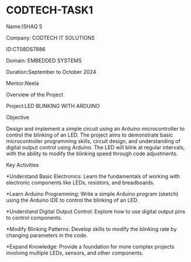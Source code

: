 # CODTECH-TASK1

Name:ISHAQ S 

Company: CODTECH IT SOLUTIONS

ID:CT08DS7886

Domain: EMBEDDED SYSTEMS

Duration:September to October 2024

Mentor:Neela

Overview of the Project

Project:LED BLINKING WITH ARDUINO

Objective

Design and implement a simple circuit using an Arduino microcontroller to control the blinking of an LED. The project aims to demonstrate basic microcontroller programming skills, circuit design, and understanding of digital output control using Arduino. The LED will blink at regular intervals, with the ability to modify the blinking speed through code adjustments.

Key Activities

*Understand Basic Electronics: Learn the fundamentals of working with electronic components like LEDs, resistors, and breadboards.

*Learn Arduino Programming: Write a simple Arduino program (sketch) using the Arduino IDE to control the blinking of an LED.

*Understand Digital Output Control: Explore how to use digital output pins to control components.

*Modify Blinking Patterns: Develop skills to modify the blinking rate by changing parameters in the code.

*Expand Knowledge: Provide a foundation for more complex projects involving multiple LEDs, sensors, and other components.

